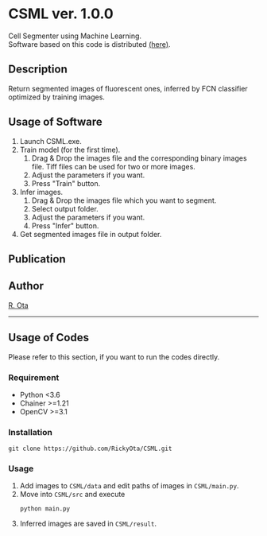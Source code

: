 # CSML    ver. 1.0.0
Cell Segmenter using Machine Learning.  
Software based on this code is distributed [(here)](https://github.com/RickyOta/CSML/releases).  


## Description
Return segmented images of fluorescent ones, inferred by FCN classifier optimized by training images.  


## Usage of Software
1. Launch CSML.exe.
1. Train model (for the first time).
	1. Drag & Drop the images file and the corresponding binary images file. Tiff files can be used for two or more images.
	1. Adjust the parameters if you want.
	1. Press "Train" button.
1. Infer images.
	1. Drag & Drop the images file which you want to segment.
	1. Select output folder.
	1. Adjust the parameters if you want.
	1. Press "Infer" button.
1. Get segmented images file in output folder.


## Publication


## Author
[R. Ota](https://github.com/RickyOta)



---

##  Usage of Codes
Please refer to this section, if you want to run the codes directly.

### Requirement
- Python <3.6
- Chainer >=1.21
- OpenCV >=3.1


### Installation
```
git clone https://github.com/RickyOta/CSML.git
```


### Usage
1. Add images to ```CSML/data``` and edit paths of images in ```CSML/main.py```.  
1. Move into ```CSML/src``` and execute
	```
	python main.py
	```
1. Inferred images are saved in ```CSML/result```.


